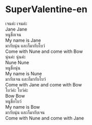 # SuperValentine-en
เจนค่ะ เจนค่ะ   
Jane Jane   
หนูชื่อเจน    
My name is Jane   
มากับนุ่น และก็มากับโบว์    
Come with Nune and come with Bow    
นุ่นค่ะ นุ่นค่ะ   
Nune Nune   
หนูชื่อนุ่น   
My name is Nune   
มากับเจน และก็มากับโบว์   
Come with Jane and come with Bow    
โบว์ค่ะ โบว์ค่ะ   
Bow Bow     
หนูชื่อโบว์   
My name is Bow    
มากับนุ่น และก็มากับเจน   
Come with Nune and come with Jane   

